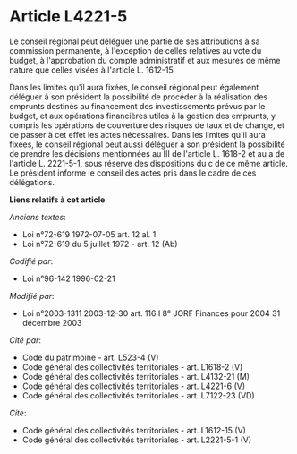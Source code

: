 # Article L4221-5

Le conseil régional peut déléguer une partie de ses attributions à sa commission permanente, à l'exception de celles
relatives au vote du budget, à l'approbation du compte administratif et aux mesures de même nature que celles visées à
l'article L. 1612-15.

Dans les limites qu'il aura fixées, le conseil régional peut également déléguer à son président la possibilité de procéder à
la réalisation des emprunts destinés au financement des investissements prévus par le budget, et aux opérations financières
utiles à la gestion des emprunts, y compris les opérations de couverture des risques de taux et de change, et de passer à cet
effet les actes nécessaires. Dans les limites qu'il aura fixées, le conseil régional peut aussi déléguer à son président la
possibilité de prendre les décisions mentionnées au III de l'article L. 1618-2 et au a de l'article L. 2221-5-1, sous réserve
des dispositions du c de ce même article. Le président informe le conseil des actes pris dans le cadre de ces délégations.

**Liens relatifs à cet article**

_Anciens textes_:

  - Loi n°72-619 1972-07-05 art. 12 al. 1
  - Loi n°72-619 du 5 juillet 1972 - art. 12 (Ab)

_Codifié par_:

  - Loi n°96-142 1996-02-21

_Modifié par_:

  - Loi n°2003-1311 2003-12-30 art. 116 I 8° JORF Finances pour 2004 31 décembre 2003

_Cité par_:

  - Code du patrimoine - art. L523-4 (V)
  - Code général des collectivités territoriales - art. L1618-2 (V)
  - Code général des collectivités territoriales - art. L4132-21 (M)
  - Code général des collectivités territoriales - art. L4221-6 (V)
  - Code général des collectivités territoriales - art. L7122-23 (VD)

_Cite_:

  - Code général des collectivités territoriales - art. L1612-15 (V)
  - Code général des collectivités territoriales - art. L2221-5-1 (V)
